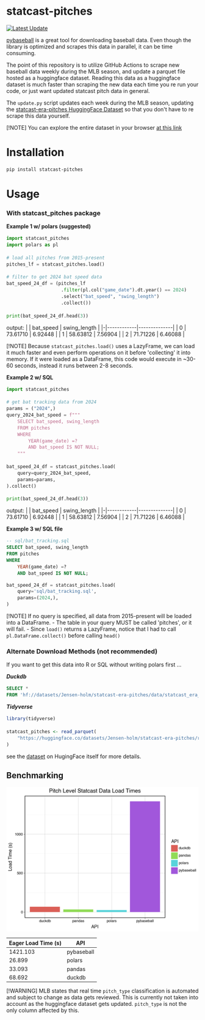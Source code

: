 # statcast-pitches

[![Latest Update](https://github.com/Jensen-holm/statcast-era-pitches/actions/workflows/update_statcast_data.yml/badge.svg)](https://github.com/Jensen-holm/statcast-era-pitches/actions/workflows/update_statcast_data.yml)

[pybaseball](https://github.com/jldbc/pybaseball) is a great tool for downloading baseball data. Even though the library is optimized and scrapes this data in parallel, it can be time consuming.

The point of this repository is to utilize GitHub Actions to scrape new baseball data weekly during the MLB season, and update a parquet file hosted as a huggingface dataset. Reading this data as a huggingface dataset is much faster than scraping the new data each time you re run your code, or just want updated statcast pitch data in general.

The `update.py` script updates each week during the MLB season, updating the [statcast-era-pitches HuggingFace Dataset](https://huggingface.co/datasets/Jensen-holm/statcast-era-pitches) so that you don't have to re scrape this data yourself.

[!NOTE]
You can explore the entire dataset in your browser [at this link](https://huggingface.co/datasets/Jensen-holm/statcast-era-pitches/viewer/default/train)

# Installation

``` bash
pip install statcast-pitches
```

# Usage

### With statcast_pitches package

**Example 1 w/ polars (suggested)**

``` python
import statcast_pitches
import polars as pl

# load all pitches from 2015-present
pitches_lf = statcast_pitches.load()

# filter to get 2024 bat speed data
bat_speed_24_df = (pitches_lf
                    .filter(pl.col("game_date").dt.year() == 2024)
                    .select("bat_speed", "swing_length")
                    .collect())

print(bat_speed_24_df.head(3))
```

output: \| \| bat_speed \| swing_length \| \|-\|------------\|--------------\| \| 0 \| 73.61710 \| 6.92448 \| \| 1 \| 58.63812 \| 7.56904 \| \| 2 \| 71.71226 \| 6.46088 \|

[!NOTE]
Because `statcast_pitches.load()` uses a LazyFrame, we can load it much faster and even perform operations on it before 'collecting' it into memory. If it were loaded as a DataFrame, this code would execute in \~30-60 seconds, instead it runs between 2-8 seconds.

**Example 2 w/ SQL**

``` python
import statcast_pitches

# get bat tracking data from 2024
params = ("2024",)
query_2024_bat_speed = f"""
    SELECT bat_speed, swing_length
    FROM pitches
    WHERE 
        YEAR(game_date) =?
        AND bat_speed IS NOT NULL;
    """

bat_speed_24_df = statcast_pitches.load(
    query=query_2024_bat_speed,
    params=params,
).collect()

print(bat_speed_24_df.head(3))
```

output: \| \| bat_speed \| swing_length \| \|-\|------------\|--------------\| \| 0 \| 73.61710 \| 6.92448 \| \| 1 \| 58.63812 \| 7.56904 \| \| 2 \| 71.71226 \| 6.46088 \|

**Example 3 w/ SQL file**

``` sql
-- sql/bat_tracking.sql
SELECT bat_speed, swing_length 
FROM pitches 
WHERE 
    YEAR(game_date) =?     
    AND bat_speed IS NOT NULL;
```

``` python
bat_speed_24_df = statcast_pitches.load(
    query='sql/bat_tracking.sql',
    params=(2024,),
) 
```

[!NOTE]
If no query is specified, all data from 2015-present will be loaded into a DataFrame. - The table in your query MUST be called 'pitches', or it will fail. - Since `load()` returns a LazyFrame, notice that I had to call `pl.DataFrame.collect()` before calling `head()`


### Alternate Download Methods (not recommended)

If you want to get this data into R or SQL without writing polars first ...

***Duckdb***

``` sql
SELECT *
FROM 'hf://datasets/Jensen-holm/statcast-era-pitches/data/statcast_era_pitches.parquet';
```

***Tidyverse***

``` r
library(tidyverse)

statcast_pitches <- read_parquet(
    "https://huggingface.co/datasets/Jensen-holm/statcast-era-pitches/resolve/main/data/statcast_era_pitches.parquet"
)
```

see the [dataset](https://huggingface.co/datasets/Jensen-holm/statcast-era-pitches) on HugingFace itself for more details.

## Benchmarking

![dataset_load_times](dataset_load_times.png)

| Eager Load Time (s) | API        |
|---------------------|------------|
| 1421.103            | pybaseball |
| 26.899              | polars     |
| 33.093              | pandas     |
| 68.692              | duckdb     |

[!WARNING] 
MLB states that real time `pitch_type` classification is automated and subject to change as data gets reviewed. This is currently not taken into account as the huggingface dataset gets updated. `pitch_type` is not the only column affected by this.
